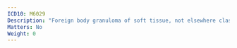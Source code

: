 ```yaml
---
ICD10: M6029
Description: "Foreign body granuloma of soft tissue, not elsewhere classified: Site unspecified"
Matters: No
Weight: 0
---
```

